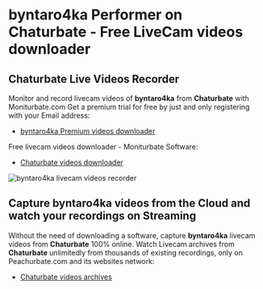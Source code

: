 # byntaro4ka Performer on Chaturbate - Free LiveCam videos downloader

## Chaturbate Live Videos Recorder

Monitor and record livecam videos of **byntaro4ka** from **Chaturbate** with Moniturbate.com
Get a premium trial for free by just and only registering with your Email address:
* [byntaro4ka Premium videos downloader](https://moniturbate.com/request-demo-licence-key.html)

Free livecam videos downloader - Moniturbate Software:
* [Chaturbate videos downloader](https://moniturbate.com/moniturbate-download-software.html)

![byntaro4ka livecam videos recorder](https://peachurnet.com/templates/moniturbate-software.png)


## Capture byntaro4ka videos from the Cloud and watch your recordings on Streaming

Without the need of downloading a software, capture **byntaro4ka** livecam videos from **Chaturbate** 100% online.
Watch Livecam archives from **Chaturbate** unlimitedly from thousands of existing recordings, only on Peachurbate.com and its websites network:
* [Chaturbate videos archives](https://peachurnet.com/)